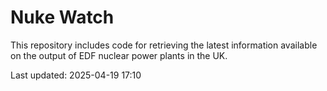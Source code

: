 # Nuke Watch

This repository includes code for retrieving the latest information available on the output of EDF nuclear power plants in the UK.

Last updated: 2025-04-19 17:10